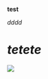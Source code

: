 ---
---
**test**

_dddd_

# _tetete_

![](https://plus.unsplash.com/premium_photo-1699382168474-84c1ce570430?q=80&w=2946&auto=format&fit=crop&ixlib=rb-4.0.3&ixid=M3wxMjA3fDB8MHxwaG90by1wYWdlfHx8fGVufDB8fHx8fA%3D%3D)